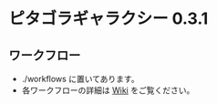 # ピタゴラギャラクシー 0.3.1

## ワークフロー

* ./workflows に置いてあります。
* 各ワークフローの詳細は [Wiki](http://wiki.pitagora-galaxy.org/wiki/index.php/Workflows) をご覧ください。
